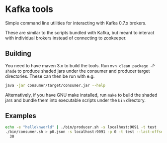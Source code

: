 
# Kafka tools

Simple command line utilities for interacting with Kafka 0.7.x brokers.

These are similar to the scripts bundled with Kafka, but meant to interact with individual brokers instead of connecting to zookeeper.

## Building

You need to have maven 3.x to build the tools. Run `mvn clean package -P shade` to produce shaded jars under the consumer and producer target directories. These can then be run with e.g.

```bash
java -jar consumer/target/consumer.jar --help
```

Alternatively, if you have GNU make installed, run `make` to build the shaded jars and bundle them into executable scripts under the `bin` directory.

## Examples

```bash
echo -e "hello\nworld" | ./bin/producer.sh -s localhost:9091 -t test
./bin/consumer.sh > p0.json -s localhost:9091 -p 0 -t test --last-offset
  30
```
